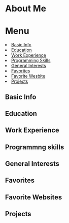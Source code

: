 # About Me
<html>

<h1> Menu </h1>
<li> <a href="#basic_info"> Basic Info </a></li> 
<li> <a href="#edu_cation"> Education </a></li>
<li> <a href="#work"> Work Experience </a></li> 
<li> <a href="#skills"> Programming Skills </a></li>
<li> <a href="#interests"> General Interests </a></li>
<li> <a href="#favorites"> Favorites </a></li>
<li> <a href="#website"> Favorite Wesbite </a></li>
<li> <a href="#proj"> Projects </a></li>







<div id= "basic info">
  <h2> Basic Info</h2>
  
  <div id= "Edu_cation">
  <h2> Education</h2>
  
  <div id= "work">
  <h2> Work Experience</h2>
  
  <div id= "skills">
  <h2> Programmng skills</h2>
  
  <div id= "interests">
  <h2> General Interests</h2>
  
  <div id= "favorites">
  <h2> Favorites</h2>
  
  <div id= "website">
  <h2> Favorite Websites</h2>
  
 <div id= "proj">
  <h2> Projects</h2>
</html>
